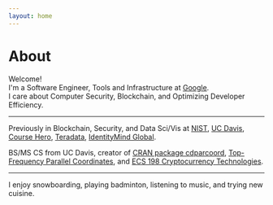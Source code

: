 ```yaml
---
layout: home
---
```

# About 

Welcome! <br>
I'm a Software Engineer, Tools and Infrastructure at [Google](https://www.google.com/). <br>
I care about Computer Security, Blockchain, and Optimizing Developer Efficiency.<br>

---

Previously in Blockchain, Security, and Data Sci/Vis at [NIST](https://www.nist.gov), [UC Davis](https://www.cs.ucdavis.edu), [Course Hero](https://www.coursehero.com), [Teradata](https://www.teradata.com), [IdentityMind Global](https://www.identitymindglobal.com).

BS/MS CS from UC Davis, creator of [CRAN package cdparcoord](https://CRAN.R-project.org/package=cdparcoord),
[Top-Frequency Parallel Coordinates](https://arxiv.org/abs/1709.00665), and 
[ECS 198 Cryptocurrency Technologies](https://rylanschaeffer.github.io/resources/198FCourseSyllabus.pdf).

---

I enjoy snowboarding, playing badminton, listening to music, and trying new cuisine. 

